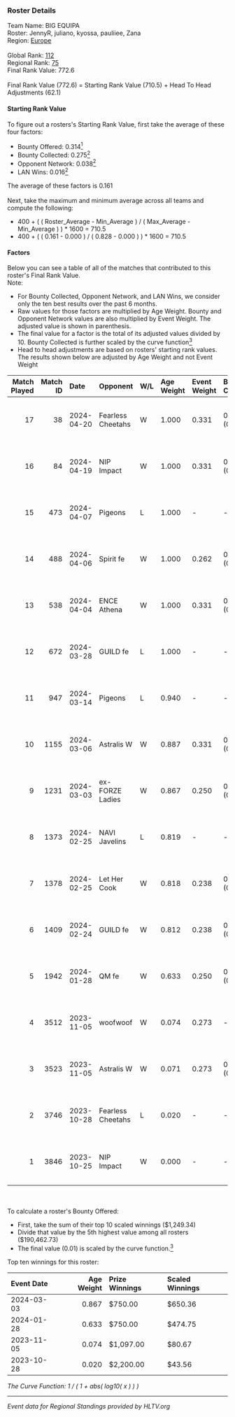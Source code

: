 ### Roster Details<br />
Team Name: BIG EQUIPA<br />
Roster: JennyR, juliano, kyossa, pauliiee, Zana<br />
Region: [Europe]( ../standings_europe.md)<br />
<br />
Global Rank: [112](../standings_global.md)<br />
Regional Rank: [75]( ../standings_europe.md)<br />
Final Rank Value:  772.6<br />
<br />
Final Rank Value (772.6) = Starting Rank Value (710.5) + Head To Head Adjustments (62.1)<br />

#### Starting Rank Value<br />
To figure out a rosters's Starting Rank Value, first take the average of these four factors:<br />
- Bounty Offered: 0.314[<sup>1</sup>](#table2)
- Bounty Collected: 0.275[<sup>2</sup>](#table1)
- Opponent Network: 0.038[<sup>2</sup>](#table1)
- LAN Wins: 0.016[<sup>2</sup>](#table1)

The average of these factors is 0.161<br />
<br />
Next, take the maximum and minimum average across all teams and compute the following:<br />
- 400 + ( ( Roster_Average - Min_Average ) / ( Max_Average - Min_Average ) ) * 1600 = 710.5
- 400 + ( ( 0.161 - 0.000 ) / ( 0.828 - 0.000 ) ) * 1600 = 710.5


#### Factors<br />
Below you can see a table of all of the matches that contributed to this roster's Final Rank Value.<br />
Note:<br />

- For Bounty Collected, Opponent Network, and LAN Wins, we consider only the ten best results over the past 6 months.
- Raw values for those factors are multiplied by Age Weight. Bounty and Opponent Network values are also multiplied by Event Weight. The adjusted value is shown in parenthesis.
- The final value for a factor is the total of its adjusted values divided by 10. Bounty Collected is further scaled by the curve function[<sup>3</sup>](#curveFunction)
- Head to head adjustments are based on rosters' starting rank values. The results shown below are adjusted by Age Weight and not Event Weight
<span id="table1"></span><br />


| Match Played | Match ID | Date       | Opponent          | W/L | Age Weight | Event Weight | Bounty Collected | Opponent Network | LAN Wins  | H2H Adj. | Roster                                  |
| -: | -: | :- | :- | :- | :- | :- | :- | :- | :- | -: | :- |
|           17 |       38 | 2024-04-20 | Fearless Cheetahs | W   | 1.000      | 0.331        | 0.033 (0.011)    | 0.214 (0.071)    | 0 (0.000) |    17.26 | JennyR, juliano, kyossa, pauliiee, Zana |
|           16 |       84 | 2024-04-19 | NIP Impact        | W   | 1.000      | 0.331        | 0.008 (0.003)    | 0.278 (0.092)    | 0 (0.000) |    15.83 | JennyR, juliano, kyossa, pauliiee, Zana |
|           15 |      473 | 2024-04-07 | Pigeons           | L   | 1.000      | -            | -                | -                | -         |    -9.69 | JennyR, juliano, kyossa, pauliiee, Zana |
|           14 |      488 | 2024-04-06 | Spirit fe         | W   | 1.000      | 0.262        | 0.008 (0.002)    | 0.123 (0.032)    | 0 (0.000) |    12.06 | JennyR, juliano, kyossa, pauliiee, Zana |
|           13 |      538 | 2024-04-04 | ENCE Athena       | W   | 1.000      | 0.331        | 0.007 (0.002)    | 0.162 (0.054)    | 0 (0.000) |    13.00 | JennyR, juliano, kyossa, pauliiee, Zana |
|           12 |      672 | 2024-03-28 | GUILD fe          | L   | 1.000      | -            | -                | -                | -         |   -17.24 | JennyR, juliano, kyossa, pauliiee, Zana |
|           11 |      947 | 2024-03-14 | Pigeons           | L   | 0.940      | -            | -                | -                | -         |   -10.12 | JennyR, juliano, kyossa, pauliiee, Zana |
|           10 |     1155 | 2024-03-06 | Astralis W        | W   | 0.887      | 0.331        | 0.005 (0.001)    | 0.082 (0.024)    | 0 (0.000) |     9.90 | JennyR, juliano, kyossa, pauliiee, Zana |
|            9 |     1231 | 2024-03-03 | ex-FORZE Ladies   | W   | 0.867      | 0.250        | 0.009 (0.002)    | 0.093 (0.020)    | 0 (0.000) |    10.13 | JennyR, juliano, kyossa, pauliiee, Zana |
|            8 |     1373 | 2024-02-25 | NAVI Javelins     | L   | 0.819      | -            | -                | -                | -         |    -8.41 | JennyR, juliano, kyossa, pauliiee, Zana |
|            7 |     1378 | 2024-02-25 | Let Her Cook      | W   | 0.818      | 0.238        | 0.001 (0.000)    | 0.228 (0.044)    | 0 (0.000) |    11.00 | JennyR, juliano, kyossa, pauliiee, Zana |
|            6 |     1409 | 2024-02-24 | GUILD fe          | W   | 0.812      | 0.238        | 0.009 (0.002)    | 0.220 (0.043)    | 0 (0.000) |    11.97 | JennyR, juliano, kyossa, pauliiee, Zana |
|            5 |     1942 | 2024-01-28 | QM fe             | W   | 0.633      | 0.250        | 0.001 (0.000)    | -                | -         |     4.97 | JennyR, juliano, kyossa, pauliiee, Zana |
|            4 |     3512 | 2023-11-05 | woofwoof          | W   | 0.074      | 0.273        | -                | 0.003 (0.000)    | 1 (0.074) |     0.72 | Aida, D7, JennyR, pauliiee, Zana        |
|            3 |     3523 | 2023-11-05 | Astralis W        | W   | 0.071      | 0.273        | 0.005 (0.000)    | 0.082 (0.002)    | 1 (0.071) |     0.91 | Aida, D7, JennyR, pauliiee, Zana        |
|            2 |     3746 | 2023-10-28 | Fearless Cheetahs | L   | 0.020      | -            | -                | -                | -         |    -0.26 | Aida, D7, JennyR, pauliiee, Zana        |
|            1 |     3846 | 2023-10-25 | NIP Impact        | W   | 0.000      | -            | -                | -                | -         |     0.00 | Aida, D7, JennyR, pauliiee, Zana        |

<br />
<span id="table2"></span><br />
To calculate a roster's Bounty Offered:<br />

- First, take the sum of their top 10 scaled winnings ($1,249.34)
- Divide that value by the 5th highest value among all rosters ($190,462.73)
- The final value (0.01) is scaled by the curve function.[<sup>3</sup>](#curveFunction)

Top ten winnings for this roster:<br />

| Event Date | Age Weight | Prize Winnings | Scaled Winnings |
| :- | -: | :- | :- |
| 2024-03-03 |      0.867 | $750.00        | $650.36         |
| 2024-01-28 |      0.633 | $750.00        | $474.75         |
| 2023-11-05 |      0.074 | $1,097.00      | $80.67          |
| 2023-10-28 |      0.020 | $2,200.00      | $43.56          |


<span id="curveFunction"></span>_The Curve Function: 1 / ( 1 + abs( log10( x ) ) )_<br />

---
_Event data for Regional Standings provided by HLTV.org_<br />
